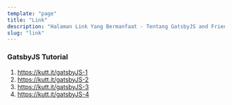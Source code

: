 ```yaml
---
template: "page"
title: "Link"
description: "Halaman Link Yang Bermanfaat - Tentang GatsbyJS and Friends."
slug: "link"
---
```


### GatsbyJS Tutorial
1. https://kutt.it/gatsbyJS-1
2. https://kutt.it/gatsbyJS-2
3. https://kutt.it/gatsbyJS-3
4. https://kutt.it/gatsbyJS-4
   